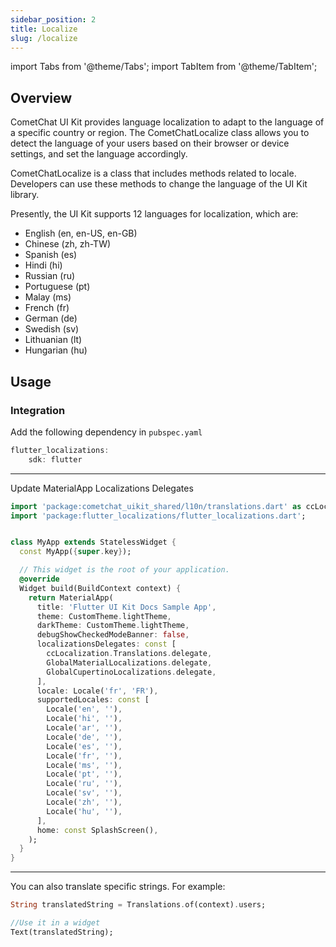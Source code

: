 ```yaml
---
sidebar_position: 2
title: Localize
slug: /localize
---
```


import Tabs from '@theme/Tabs';
import TabItem from '@theme/TabItem';

## Overview

CometChat UI Kit provides language localization to adapt to the language of a specific country or region. The CometChatLocalize class allows you to detect the language of your users based on their browser or device settings, and set the language accordingly.

CometChatLocalize is a class that includes methods related to locale. Developers can use these methods to change the language of the UI Kit library.

Presently, the UI Kit supports 12 languages for localization, which are:

- English (en, en-US, en-GB)
- Chinese (zh, zh-TW)
- Spanish (es)
- Hindi (hi)
- Russian (ru)
- Portuguese (pt)
- Malay (ms)
- French (fr)
- German (de)
- Swedish (sv)
- Lithuanian (lt)
- Hungarian (hu)

## Usage

### Integration

Add the following dependency in `pubspec.yaml`

<Tabs>

<TabItem value="Dart" label="Dart">

```dart
flutter_localizations:
    sdk: flutter
```

</TabItem>

</Tabs>

---

Update MaterialApp Localizations Delegates

<Tabs>

<TabItem value="Dart" label="Dart">

```dart
import 'package:cometchat_uikit_shared/l10n/translations.dart' as ccLocalization;
import 'package:flutter_localizations/flutter_localizations.dart';


class MyApp extends StatelessWidget {
  const MyApp({super.key});

  // This widget is the root of your application.
  @override
  Widget build(BuildContext context) {
    return MaterialApp(
      title: 'Flutter UI Kit Docs Sample App',
      theme: CustomTheme.lightTheme,
      darkTheme: CustomTheme.lightTheme,
      debugShowCheckedModeBanner: false,
      localizationsDelegates: const [
        ccLocalization.Translations.delegate,
        GlobalMaterialLocalizations.delegate,
        GlobalCupertinoLocalizations.delegate,
      ],
      locale: Locale('fr', 'FR'),
      supportedLocales: const [
        Locale('en', ''),
        Locale('hi', ''),
        Locale('ar', ''),
        Locale('de', ''),
        Locale('es', ''),
        Locale('fr', ''),
        Locale('ms', ''),
        Locale('pt', ''),
        Locale('ru', ''),
        Locale('sv', ''),
        Locale('zh', ''),
        Locale('hu', ''),
      ],
      home: const SplashScreen(),
    );
  }
}
```

</TabItem>

</Tabs>

---

You can also translate specific strings. For example:

<Tabs>

<TabItem value="Dart" label="Dart">

```dart
String translatedString = Translations.of(context).users;

//Use it in a widget
Text(translatedString);
```

</TabItem>

</Tabs>